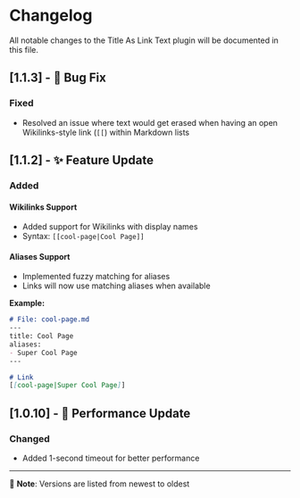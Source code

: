 # Changelog

All notable changes to the Title As Link Text plugin will be documented in this file.

## [1.1.3] - 🐛 Bug Fix

### Fixed

- Resolved an issue where text would get erased when having an open Wikilinks-style link (`[[`) within Markdown lists

## [1.1.2] - ✨ Feature Update

### Added

#### Wikilinks Support

- Added support for Wikilinks with display names
- Syntax: `[[cool-page|Cool Page]]`

#### Aliases Support

- Implemented fuzzy matching for aliases
- Links will now use matching aliases when available

**Example:**

```markdown
# File: cool-page.md
---
title: Cool Page
aliases:
- Super Cool Page
---

# Link
[[cool-page|Super Cool Page]]
```

## [1.0.10] - 🔧 Performance Update

### Changed

- Added 1-second timeout for better performance

---

📝 **Note**: Versions are listed from newest to oldest
